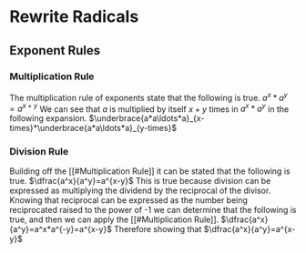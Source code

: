 # Rewrite Radicals
## Exponent Rules
### Multiplication Rule
The multiplication rule of exponents state that the following is true.
$a^x*a^y=a^{x+y}$
We can see that $a$ is multiplied by itself $x+y$ times in $a^x*a^y$ in the following expansion.
$\underbrace{a*a\ldots*a}_{x-times}*\underbrace{a*a\ldots*a}_{y-times}$
### Division Rule
Building off the [[#Multiplication Rule]] it can be stated that the following is true.
$\dfrac{a^x}{a^y}=a^{x-y}$
This is true because division can be expressed as multiplying the dividend by the reciprocal of the divisor. Knowing that reciprocal can be expressed as the number being reciprocated raised to the power of -1 we can determine that the following is true, and then we can apply the [[#Multiplication Rule]]. 
$\dfrac{a^x}{a^y}=a^x*a^{-y}=a^{x-y}$
Therefore showing that $\dfrac{a^x}{a^y}=a^{x-y}$